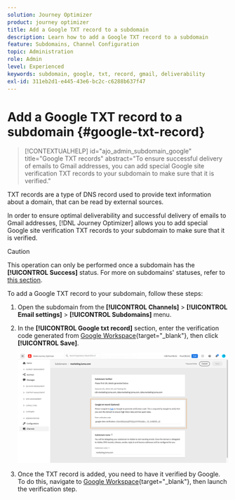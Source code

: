 ```yaml
---
solution: Journey Optimizer
product: journey optimizer
title: Add a Google TXT record to a subdomain
description: Learn how to add a Google TXT record to a subdomain
feature: Subdomains, Channel Configuration
topic: Administration
role: Admin
level: Experienced
keywords: subdomain, google, txt, record, gmail, deliverability
exl-id: 311eb2d1-e445-43e6-bc2c-c6288b637f47
---
```

# Add a Google TXT record to a subdomain {#google-txt-record}

>[!CONTEXTUALHELP]
>id="ajo_admin_subdomain_google"
>title="Google TXT records"
>abstract="To ensure successful delivery of emails to Gmail addresses, you can add special Google site verification TXT records to your subdomain to make sure that it is verified."

TXT records are a type of DNS record used to provide text information about a domain, that can be read by external sources.

In order to ensure optimal deliverability and successful delivery of emails to Gmail addresses, [!DNL Journey Optimizer] allows you to add special Google site verification TXT records to your subdomain to make sure that it is verified.

>[!CAUTION]
>
> This operation can only be performed once a subdomain has the **[!UICONTROL Success]** status. For more on subdomains' statuses, refer to [this section](about-subdomain-delegation.md#access-delegated-subdomains).

To add a Google TXT record to your subdomain, follow these steps:

1. Open the subdomain from the **[!UICONTROL Channels]** > **[!UICONTROL Email settings]** > **[!UICONTROL Subdomains]** menu.

1. In the **[!UICONTROL Google txt record]** section, enter the verification code generated from [Google Workspace](https://support.google.com/a/answer/183895){target="_blank"}<!--G Suite Admin tools-->, then click **[!UICONTROL Save]**.

    ![](assets/subdomain-google-txt.png)
    
1. Once the TXT record is added, you need to have it verified by Google. To do this, navigate to [Google Workspace](https://support.google.com/a/answer/183895){target="_blank"}<!--G Suite Admin tools-->, then launch the verification step.
